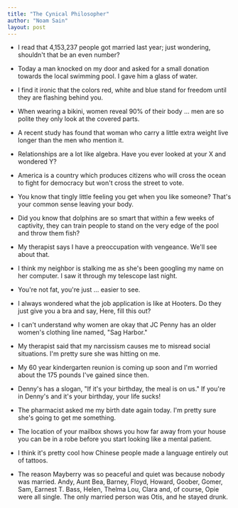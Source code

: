 ```yaml
---
title: "The Cynical Philosopher"
author: "Noam Sain"
layout: post
---
```


- I read that 4,153,237 people got married last year; just wondering, shouldn't that be an even number?

- Today a man knocked on my door and asked for a small donation towards the local swimming pool. I gave him a glass of water.

- I find it ironic that the colors red, white and blue stand for freedom until they are flashing behind you.

- When wearing a bikini, women reveal 90% of their body … men are so polite they only look at the covered parts.

- A recent study has found that woman who carry a little extra weight live longer than the men who mention it.

- Relationships are a lot like algebra. Have you ever looked at your X and wondered Y?

- America is a country which produces citizens who will cross the ocean to fight for democracy but won't cross the street to vote.

- You know that tingly little feeling you get when you like someone? That's your common sense leaving your body.

- Did you know that dolphins are so smart that within a few weeks of captivity, they can train people to stand on the very edge of the pool and throw them fish?

- My therapist says I have a preoccupation with vengeance. We'll see about that.

- I think my neighbor is stalking me as she's been googling my name on her computer. I saw it through my telescope last night.

- You're not fat, you're just … easier to see.

- I always wondered what the job application is like at Hooters. Do they just give you a bra and say, Here, fill this out?

- I can't understand why women are okay that JC Penny has an older women's clothing line named, "Sag Harbor."

- My therapist said that my narcissism causes me to misread social situations. I'm pretty sure she was hitting on me.

- My 60 year kindergarten reunion is coming up soon and I'm worried about the 175 pounds I've gained since then.

- Denny's has a slogan, "If it's your birthday, the meal is on us." If you're in Denny's and it's your birthday, your life sucks!

- The pharmacist asked me my birth date again today. I'm pretty sure she's going to get me something.

- The location of your mailbox shows you how far away from your house you can be in a robe before you start looking like a mental patient.

- I think it's pretty cool how Chinese people made a language entirely out of tattoos.

- The reason Mayberry was so peaceful and quiet was because nobody was married. Andy, Aunt Bea, Barney, Floyd, Howard, Goober, Gomer, Sam, Earnest T. Bass, Helen, Thelma Lou, Clara and, of course, Opie were all single. The only married person was Otis, and he stayed drunk.
